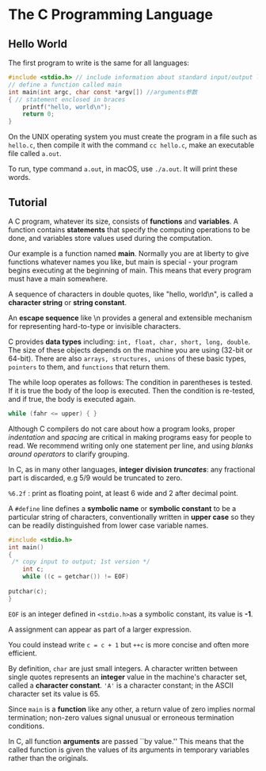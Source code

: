# The C Programming Language

## Hello World

The first program to write is the same for all languages:

```c
#include <stdio.h> // include information about standard input/output library
// define a function called main
int main(int argc, char const *argv[]) //arguments参数
{ // statement enclosed in braces
    printf("hello, world\n"); 
    return 0;
}
```

On the UNIX operating system you must create the program in a file such as `hello.c`, then compile it with the command `cc hello.c`, make an executable file called `a.out`.

To run, type command `a.out`, in macOS, use `./a.out`. It will print these words.

## Tutorial

A C program, whatever its size, consists of **functions** and **variables**. A function contains **statements** that specify the computing operations to be done, and variables store values used during the computation. 

Our example is a function named **main**. Normally you are at liberty to give functions whatever names you like, but main is special - your program begins executing at the beginning of main. This means that every program must have a main somewhere.

A sequence of characters in double quotes, like "hello, world\n", is called a **character string** or **string constant**.

An **escape sequence** like \n provides a general and extensible mechanism for representing hard-to-type or invisible characters.

C provides **data types** including: `int, float, char, short, long, double`. The size of these objects depends on the machine you are using \(32-bit or 64-bit\). There are also `arrays, structures, unions` of these basic types, `pointers` to them, and `functions` that return them.

The while loop operates as follows: The condition in parentheses is tested. If it is true the body of the loop is executed. Then the condition is re-tested, and if true, the body is executed again.

```c
while (fahr <= upper) { }
```

Although C compilers do not care about how a program looks, proper _indentation_ and _spacing_ are critical in making programs easy for people to read. We recommend writing only one statement per line, and using _blanks around operators_ to clarify grouping.

In C, as in many other languages, **integer** **division** _**truncates**_: any fractional part is discarded, e.g 5/9 would be truncated to zero.

`%6.2f` : print as floating point, at least 6 wide and 2 after decimal point.

A `#define` line defines a **symbolic name** or **symbolic constant** to be a particular string of characters, conventionally written in **upper case** so they can be readily distinguished from lower case variable names.

```c
#include <stdio.h>
int main(){ /* copy input to output; 1st version */
    int c;
    while ((c = getchar()) != EOF)
        putchar(c);
}
```

`EOF` is an integer defined in `<stdio.h>`as a symbolic constant, its value is **-1**.

A assignment can appear as part of a larger expression.

You could instead write `c = c + 1` but `++c` is more concise and often more efficient.

By definition, `char` are just small integers. A character written between single quotes represents an **integer** value in the machine's character set, called a **character constant**. `'A'` is a character constant; in the ASCII character set its value is 65.

Since `main` is a **function** like any other, a return value of zero implies normal termination; non-zero values signal unusual or erroneous termination conditions.

In C, all function **arguments** are passed \`\`by value.'' This means that the called function is given the values of its arguments in temporary variables rather than the originals.





